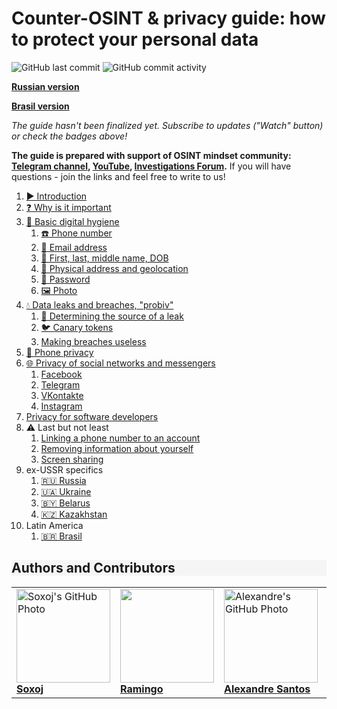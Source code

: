 # Counter-OSINT & privacy guide: how to protect your personal data

![GitHub last commit](https://img.shields.io/github/last-commit/soxoj/counter-osint-guide-en?label=Last%20update)
![GitHub commit activity](https://img.shields.io/github/commit-activity/m/soxoj/counter-osint-guide-en?color=yellow&label=Update%20frequency)

**[Russian version](https://github.com/soxoj/counter-osint-guide-ru)**

**[Brasil version](https://github.com/alexandresantosal91/counter-osint-guide-pt-br)**

*The guide hasn't been finalized yet. Subscribe to updates ("Watch" button) or check the badges above!*

**The guide is prepared with support of OSINT mindset community: [Telegram channel](https://t.me/osint_mindset), [YouTube](https://www.youtube.com/@osint_mindset), [Investigations Forum](https://t.me/+GMxoDCvLO0k0MWRi).**
If you will have questions - join the links and feel free to write to us!

 1. [▶️ Introduction](./pages/intro.md)
 1. [❓ Why is it important](./pages/importance.md)
 1. [🛁 Basic digital hygiene](./pages/hygiene.md)
     1. [☎️ Phone number](./pages/phone.md)
     1. [📧 Email address](./pages/email.md)
     1. [📛 First, last, middle name, DOB](./pages/fio-birthday.md)
     1. [📍 Physical address and geolocation](./pages/location.md)
     1. [🔑 Password](./pages/password.md)
     1. [🖼️ Photo](./pages/photo.md)
 1. [💧 Data leaks and breaches, "probiv"](./pages/breaches.md)
     1. [🔎 Determining the source of a leak](./pages/breach-detection.md)
     1. [🐦 Canary tokens](./pages/canary-tokens.md)
     1. [Making breaches useless](./pages/making-breaches-useless.md)
 1. [📱 Phone privacy](./pages/mobile-apps-privacy.md)
 1. [🌐 Privacy of social networks and messengers](./pages/platforms.md)
     1. [Facebook](./pages/facebook.md)
     1. [Telegram](./pages/telegram.md)
     1. [VKontakte](./pages/vkontakte.md)
     1. [Instagram](./pages/instagram.md)
 1. [Privacy for software developers](./pages/development.md)
 1. ⚠️ Last but not least
     1. [Linking a phone number to an account](./pages/2fa.md)
     1. [Removing information about yourself](./pages/deleteme.md)
     1. [Screen sharing](./pages/screen-sharing.md)
 1. ex-USSR specifics
     1. [🇷🇺 Russia](./pages/russia.md)
     1. [🇺🇦 Ukraine](./pages/ukraine.md)
     1. [🇧🇾 Belarus](./pages/belarus.md)
     1. [🇰🇿 Kazakhstan](./pages/kazakhstan.md)
 1. Latin America
     1. [🇧🇷 Brasil](https://github.com/alexandresantosal91/counter-osint-guide-pt-br)

<h2 style="background-color: #F5F5F5;">Authors and Contributors</h2>

<table>
  <tr>
    <td>
      <a href="https://github.com/soxoj">
        <img src="https://avatars.githubusercontent.com/u/31013580?v=4" alt="Soxoj's GitHub Photo" width="150px"/>
        <br><b>Soxoj</b>
      </a>
    </td>
    <td>
      <a href="https://github.com/SOsintOps">
        <img src="https://avatars.githubusercontent.com/u/28706121?v=4" alt "Ramingo's GitHub Photo" width="150px"/>
        <br><b>Ramingo</b>
      </a>
    </td>
    <td>
      <a href="https://github.com/alexandresantosal91">
        <img src="https://avatars.githubusercontent.com/u/122564125?s=400&u=89b5e90a309d06830dcac867a6a5a8e2940ff693&v=4" alt="Alexandre's GitHub Photo" width="150px"/>
        <br><b>Alexandre Santos</b>
      </a>
    </td>
   <td>
      <a href="https://github.com/duk3r4">
        <img src="https://avatars.githubusercontent.com/u/137871056?v=4" alt="Dukera's GitHub Photo" width="150px"/>
        <br><b>Dukera</b>
      </a>
    </td>
  </tr>
</table>
